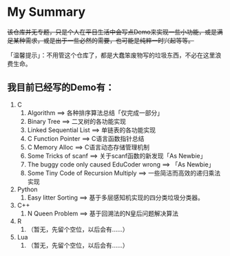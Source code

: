 # My Summary

~~该仓库并无专题，只是个人在平日生活中会写点Demo来实现一些小功能，或是满足某种需求，或是出于一些必然的需要，也可能是纯粹一时兴起等等。~~

「温馨提示」：不用管这个仓库了，都是大蠢笨废物写的垃圾东西，不必在这里浪费生命。

## 我目前已经写的Demo有：

1. C
   1. Algorithm ==> 各种排序算法总结「仅完成一部分」
   2. Binary Tree ==> 二叉树的各功能实现
   3. Linked Sequential List ==> 单链表的各功能实现
   4. C Function Pointer ==> C语言函数指针总结
   5. C Memory Alloc ==> C语言动态存储管理机制
   6. Some Tricks of scanf ==> 关于scanf函数的新发现「As Newbie」
   7. The buggy code only caused EduCoder wrong ==> 「As Newbie」
   8. Some Tiny Code of Recursion Multiply ==> 一些简洁而高效的递归乘法实现
2. Python
   1. Easy litter Sorting ==> 基于多层感知机实现的四分类垃圾分类器。
3. C++
   1. N Queen Problem ==> 基于回溯法的N皇后问题解决算法
5. R
   1. （暂无，先留个空位，以后会有......）
6. Lua
   1. （暂无，先留个空位，以后会有......）